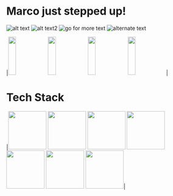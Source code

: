 
# Marco just stepped up! 
![alt text](https://img.shields.io/badge/-hello%20world-green)
![alt text2](https://img.shields.io/badge/-hello%20everybody-purple)
![go for more text](https://img.shields.io/badge/-hello%20world-skyblue)
![alternate text](https://img.shields.io/badge/-hello%20world-orange)
<!-- ![rainy clouds today outside](https://cdn.pixabay.com/photo/2023/06/05/11/21/landscape-8042018_1280.jpg); -->
|<img src="https://cdn.pixabay.com/photo/2023/06/05/11/21/landscape-8042018_1280.jpg" width="20%" height="100" />
 <img src="https://cdn.pixabay.com/photo/2023/06/05/11/21/landscape-8042018_1280.jpg" width="20%" height="100" />
<img src="https://cdn.pixabay.com/photo/2023/06/05/11/21/landscape-8042018_1280.jpg" width="20%" height="100" />
<img src="https://cdn.pixabay.com/photo/2023/06/05/11/21/landscape-8042018_1280.jpg" width="20%" height="100" />|

# Tech Stack
|<img src="https://img.shields.io/badge/-HTML5-purple" width="100" />
<img src="https://img.shields.io/badge/-CSS-blue" width="100" />
<img src="https://img.shields.io/badge/-JAVASCRIPT-purple" width="100" />
<img src="https://img.shields.io/badge/-REACT-purple" width="100" />
<img src="https://img.shields.io/badge/-REDUX-orange" width="100" />
<img src="https://img.shields.io/badge/-BOOTSTRAP-skyblue" width="100" />
<img src="https://img.shields.io/badge/-TAILWIND CSS-brown" width="100" />|
